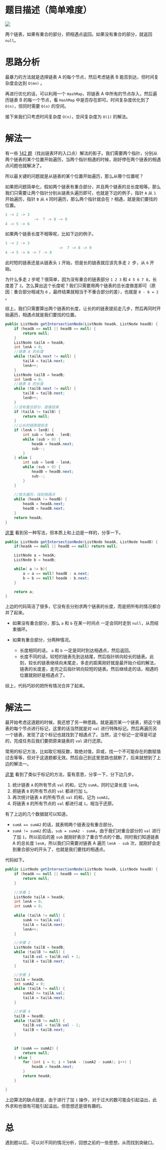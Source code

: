 # 题目描述（简单难度）

![](https://windliang.oss-cn-beijing.aliyuncs.com/160.png)

两个链表，如果有重合的部分，把相遇点返回。如果没有重合的部分，就返回 `null`。

# 思路分析

最暴力的方法就是选择链表 A 的每个节点，然后考虑链表 B 能否到达，但时间复杂度会达到 `O(mn)` 。

再进行优化的话，可以利用一个 `HashMap`，将链表 A 中所有的节点存入，然后遍历链表 B 的每一个节点，看 `HashMap` 中是否存在即可。时间复杂度优化到了 `O(n)`，但同时需要 `O(n)` 的空间。

接下来我们只考虑时间复杂度 `O(n)`，空间复杂度为 `O(1)` 的解法。

# 解法一

有一些 [142 题](https://leetcode.wang/leetcode-142-Linked-List-CycleII.html)（找出链表环的入口点）解法的影子。我们需要两个指针，分别从两个链表的某个位置开始遍历，当两个指针相遇的时候，刚好停在两个链表的相遇点问题也就解决了。

所以最关键的问题就是从链表的某个位置开始遍历，那么从哪个位置呢？

如果把问题简单化，假如两个链表有重合部分，并且两个链表的总长度相等。那么我们只需要让两个指针分别从链表头遍历即可，也就是下边的例子，指针 `A` 从  `1` 开始遍历，指针 `B` 从 `4`  同时遍历，那么两个指针就会在 `7` 相遇，就是我们要找的位置。

```java
1 -> 2 -> 3
             ->  7 -> 8 -> 9
4 -> 5 -> 6
```

如果两个链表长度不相等呢，比如下边的例子。

```java
1 -> 2 -> 3
                        ->  7 -> 8 -> 9
4 -> 5 -> 6 -> 7 -> 8
```

此时短的链表还是从链表头 `1` 开始，但是长的链表就应该先多走 `2 `步，从 `6` 开始。

为什么多走 `2` 步呢？很简单，因为没有重合的链表部分 `1 2 3` 和 `4 5 6 7 8`，长度差了 `2`。怎么算出这个长度呢？我们只需要用两个链表的总长度做差即可（原因：重合部分相减为 `0` ，最终结果就相当于不重合部分的差），也就是 `8 - 6 = 2` 。

综上，我们只需要算出两个链表的长度，让长的的链表提前走几步，然后再同时开始遍历，相遇点就是我们要找的位置。

```java
public ListNode getIntersectionNode(ListNode headA, ListNode headB) {
    if (headA == null || headB == null) {
        return null;
    }
    ListNode tailA = headA;
    int lenA = 0;
    //链表 A 的长度
    while (tailA.next != null) {
        tailA = tailA.next;
        lenA++;
    }
    ListNode tailB = headB;
    int lenB = 0;
    //链表 B 的长度
    while (tailB.next != null) {
        tailB = tailB.next;
        lenB++;
    }
    //没有重合部分，直接结束
    if (tailA != tailB) {
        return null;
    }
    //让长的链表提前走
    if (lenA > lenB) {
        int sub = lenA - lenB;
        while (sub > 0) {
            headA = headA.next;
            sub--;
        }
    } else {
        int sub = lenB - lenA;
        while (sub > 0) {
            headB = headB.next;
            sub--;
        }
    }
	
    //依次遍历，找到相遇点
    while (headA != headB) {
        headA = headA.next;
        headB = headB.next;
    }
    return headA;
}
```

[这里](https://leetcode.com/problems/intersection-of-two-linked-lists/discuss/49785/Java-solution-without-knowing-the-difference-in-len!) 看到另一种写法，但本质上和上边是一样的，分享一下。

```java
public ListNode getIntersectionNode(ListNode headA, ListNode headB) {
    if(headA == null || headB == null) return null;

    ListNode a = headA;
    ListNode b = headB;

    while( a != b){
        a = a == null? headB : a.next;
        b = b == null? headA : b.next;    
    }

    return a;
}
```

上边的代码简洁了很多，它没有去分别求两个链表的长度，而是把所有的情况都合并了起来。

* 如果没有重合部分，那么 `a` 和 `b` 在某一时间点 一定会同时走到 `null`，从而结束循环。

* 如果有重合部分，分两种情况。
  * 长度相同的话， `a` 和 `b`  一定是同时到达相遇点，然后返回。
  * 长度不同的话，较短的链表先到达结尾，然后指针转向较长的链表。此刻，较长的链表继续向末尾走，多走的距离刚好就是最开始介绍的解法，链表的长度差，走完之后指针转向较短的链表。然后继续走的话，相遇的位置就刚好是相遇点了。

综上，代码巧妙的把所有情况合并了起来。

# 解法二

最开始考虑这道题的时候，我还想了另一种思路。就是遍历某一个链表，把这个链表的每个节点进行标记，这里的话当然就是对 `val` 进行特殊标记。然后再遍历另一个链表，发现了这个标记也就找到了相遇点了。当然，这个标记一定得是可逆的，完成任务后我们要把原来链表的 `val` 进行还原。

常用的标记方法，比如取它相反数，取绝对值，异或，找一个不可能存在的数赋值过去等等，但对于这道题都无效。然后自己到这里思路也就断了，后来就想到了上边的解法一。

[这里](https://leetcode.com/problems/intersection-of-two-linked-lists/discuss/50030/My-C%2B%2B-Accepted-Solution-with-O(n)-time-and-O(1)-memory-(72ms)) 看到了类似于标记的方法，蛮有意思，分享一下，分下边几步。

1. 统计链表 `A` 的所有节点 `val` 的和，记为 `sumA`，同时记录长度 `lenA`。
2. 把链表 `B` 的所有节点的 `val` 都进行加 `1`。
3. 再次统计链表 `A` 的所有节点 `val` 的和，记为 `sumA2`。
4. 将链表 `B` 的所有节点的 `val` 都进行减 `1`，相当于还原。

有了上边的几个数据就可以知道。

* `sumA == sumA2` 的话，就表明两个链表没有重合部分。
* `sumA != sumA2` 的话，`sub = sumA2 - sumA`，由于我们对重合部分的 `val` 进行了加 `1`，所以前后的差 `sub` 就刚好表示了重合节点的个数。同时我们知道链表 A 的总长度 `lenA`，所以我们只需要对链表 A 遍历 `lenA - sub` 次，就刚好会走到重合部分的开头了，也就是我们要找的相遇点。

代码如下。

```java
public ListNode getIntersectionNode(ListNode headA, ListNode headB) {
    if (headA == null || headB == null) {
        return null;
    }
    
    //步骤 1 
    ListNode tailA = headA;
    int lenA = 0;
    int sumA = 0;
    
    while (tailA != null) {
        sumA += tailA.val;
        tailA = tailA.next;
        lenA++;
    }

    //步骤 2
    ListNode tailB = headB;
    while (tailB != null) {
        tailB.val = tailB.val + 1;
        tailB = tailB.next;
    }

    //步骤 3
    tailA = headA;
    int sumA2 = 0;
    while (tailA != null) {
        sumA2 += tailA.val;
        tailA = tailA.next;
    }

    //步骤 4
    tailB = headB;
    while (tailB != null) {
        tailB.val = tailB.val - 1;
        tailB = tailB.next;
    }
    
    
    if (sumA == sumA2) {
        return null;
    } else {
        for (int i = 0; i < lenA - (sumA2 - sumA); i++) {
            headA = headA.next;
        }
        return headA;
    }

}
```

上边算法的缺点就是，由于进行了加 `1` 操作，对于过大的数可能会引起溢出，此外求和也很有可能引起溢出。但思想还是很有趣的。

# 总

遇到题以后，可以对不同的情况分析，回想之前的一些思想，从而找到突破口。

